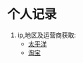 # 个人记录

1. ip,地区及运营商获取:
    - [太平洋](http://whois.pconline.com.cn/)
    - [淘宝](http://ip.taobao.com/service/getIpInfo.php?ip=125.86.58.112)